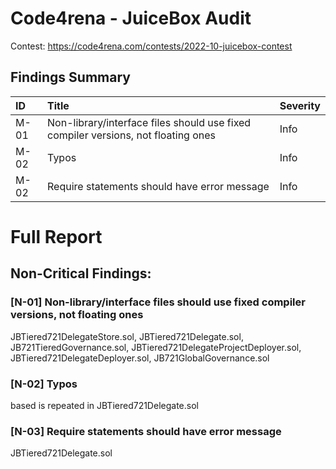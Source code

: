 # Code4rena - JuiceBox Audit

Contest: https://code4rena.com/contests/2022-10-juicebox-contest

## Findings Summary

| ID   | Title                                                                             | Severity |
| :--- | :-------------------------------------------------------------------------------- | :------- |
| M-01 | Non-library/interface files should use fixed compiler versions, not floating ones | Info     |
| M-02 | Typos                                                                             | Info     |
| M-02 | Require statements should have error message                                      | Info     |

# Full Report

## Non-Critical Findings:

### [N-01] Non-library/interface files should use fixed compiler versions, not floating ones

JBTiered721DelegateStore.sol, JBTiered721Delegate.sol, JB721TieredGovernance.sol, JBTiered721DelegateProjectDeployer.sol, JBTiered721DelegateDeployer.sol, JB721GlobalGovernance.sol

### [N-02] Typos

based is repeated in JBTiered721Delegate.sol

### [N-03] Require statements should have error message

JBTiered721Delegate.sol
